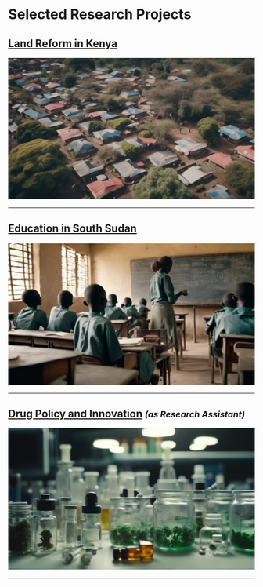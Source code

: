 # Selected Research Projects

## [Land Reform in Kenya](/pages/land-reform-kenya)
<a href="https://njwsn.github.io/pages/land-reform-kenya"> <img src="images/land-reform-kenya-sd.png?raw=true"/> </a>

---
## [Education in South Sudan](/pages/education-south-sudan)
<a href="https://njwsn.github.io/pages/education-south-sudan"> <img src="images/education-ss-sd.png?raw=true"/> </a>

---
## [Drug Policy and Innovation](/pages/drug-policy-innovation) <small><i>(as Research Assistant)</i></small>
<a href="https://njwsn.github.io/pages/drug-policy-innovation"> <img src="images/drugs-procurement-sd.png?raw=true"/> </a>

---

